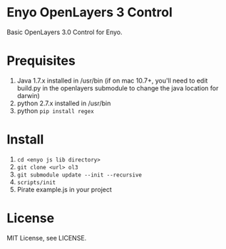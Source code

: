 Enyo OpenLayers 3 Control
==========================

Basic OpenLayers 3.0 Control for Enyo.


Prequisites
===========

1. Java 1.7.x installed in /usr/bin (if on mac 10.7+, you'll need to edit build.py in the openlayers submodule to change the java location for darwin)
2. python 2.7.x installed in /usr/bin
3. python `pip install regex`


Install
=======

1. `cd <enyo js lib directory>`
2. `git clone <url> ol3`
3. `git submodule update --init --recursive`
4. `scripts/init`
5. Pirate example.js in your project

License
=======

MIT License, see LICENSE.
